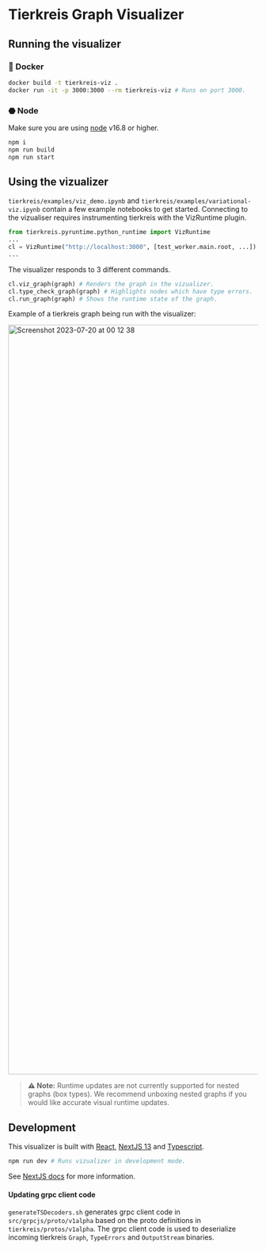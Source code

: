 # Tierkreis Graph Visualizer

## Running the visualizer 
### 🐋 Docker
```bash
docker build -t tierkreis-viz .
docker run -it -p 3000:3000 --rm tierkreis-viz # Runs on port 3000.
```
### ⬣ Node
Make sure you are using [node](https://nodejs.org/en) v16.8 or higher.
```bash
npm i
npm run build
npm run start
```


## Using the vizualizer
`tierkreis/examples/viz_demo.ipynb` and `tierkreis/examples/variational-viz.ipynb` contain a few example notebooks to get started. Connecting to the vizualiser requires instrumenting tierkreis with the VizRuntime plugin. 
```python
from tierkreis.pyruntime.python_runtime import VizRuntime
...
cl = VizRuntime("http://localhost:3000", [test_worker.main.root, ...])
...
```
The visualizer responds to 3 different commands.
```python
cl.viz_graph(graph) # Renders the graph in the vizualizer.
cl.type_check_graph(graph) # Highlights nodes which have type errors.
cl.run_graph(graph) # Shows the runtime state of the graph.
```

Example of a tierkreis graph being run with the visualizer:


<img width="1512" alt="Screenshot 2023-07-20 at 00 12 38" src="https://github.com/CQCL/tierkreis-viz/assets/104831665/ba18af83-6eef-4475-8a2c-6ea8c97c8ac4">


> **⚠️ Note:**
> Runtime updates are not currently supported for nested graphs (box types). We recommend unboxing nested graphs if you would like accurate visual runtime updates.

## Development
This visualizer is built with [React](https://react.dev/), [NextJS 13](https://nextjs.org/) and [Typescript](https://www.typescriptlang.org/).
```bash
npm run dev # Runs vizualizer in development mode.
```
See [NextJS docs](https://nextjs.org/docs) for more information.

#### Updating grpc client code
`generateTSDecoders.sh` generates grpc client code in `src/grpcjs/proto/v1alpha` based on the proto definitions in `tierkreis/protos/v1alpha`. The grpc client code is used to deserialize incoming tierkreis `Graph`, `TypeErrors` and `OutputStream` binaries.
